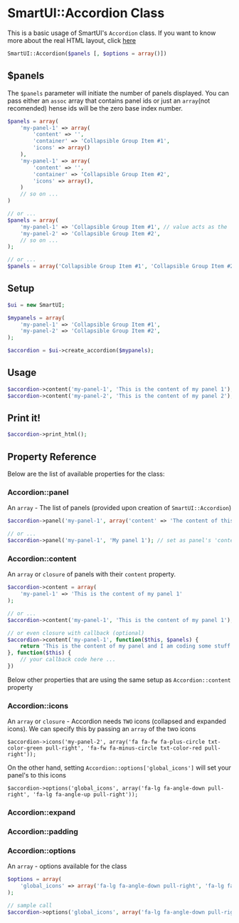 # SmartUI::Accordion Class
This is a basic usage of SmartUI's ```Accordion``` class. If you want to know more about the real HTML layout, click [here](general-elements.php)
```php
SmartUI::Accordion($panels [, $options = array()])
```

## $panels
The ```$panels``` parameter will initiate the number of panels displayed. You can pass either an ```assoc``` array that contains panel ids or just an ```array```(not recomended) hense ids will be the zero base index number.
```php
$panels = array(
	'my-panel-1' => array(
		'content' => '',
		'container' => 'Collapsible Group Item #1',
		'icons' => array()
	),
	'my-panel-1' => array(
		'content' => '',
		'container' => 'Collapsible Group Item #2',
		'icons' => array(),
	)
	// so on ...
)

// or ...
$panels = array(
	'my-panel-1' => 'Collapsible Group Item #1', // value acts as the 'title' property
	'my-panel-2' => 'Collapsible Group Item #2',
	// so on ...
);

// or ...
$panels = array('Collapsible Group Item #1', 'Collapsible Group Item #2'); // panel #0 and #1 as ids
```

## Setup
```php
$ui = new SmartUI;

$mypanels = array(
	'my-panel-1' => 'Collapsible Group Item #1',
	'my-panel-2' => 'Collapsible Group Item #2',
);

$accordion = $ui->create_accordion($mypanels);
```

## Usage
```php
$accordion->content('my-panel-1', 'This is the content of my panel 1');
$accordion->content('my-panel-2', 'This is the content of my panel 2');
```

## Print it!
```php
$accordion->print_html();
```

## Property Reference
Below are the list of available properties for the class:

### Accordion::panel
An ```array``` - The list of panels (provided upon creation of ```SmartUI::Accordion```)
```php
$accordion->panel('my-panel-1', array('content' => 'The content of this panel'));

// or ...
$accordion->panel('my-panel-1', 'My panel 1'); // set as panel's 'content' property
```

### Accordion::content
An ```array``` or ```closure``` of panels with their ```content``` property.
```php
$accordion->content = array(
	'my-panel-1' => 'This is the content of my panel 1'
);

// or ...
$accordion->content('my-panel-1', 'This is the content of my panel 1');

// or even closure with callback (optional)
$accordion->content('my-panel-1', function($this, $panels) {
	return 'This is the content of my panel and I am coding some stuff here to return';
}, function($this) {
	// your callback code here ...
})
```
Below other properties that are using the same setup as ```Accordion::content``` property
### Accordion::icons
An ```array``` or ```closure``` - Accordion needs ```TWO``` icons (collapsed and expanded icons). We can specify this by passing an ```array``` of the two icons
```
$accordion->icons('my-panel-2', array('fa fa-fw fa-plus-circle txt-color-green pull-right', 'fa-fw fa-minus-circle txt-color-red pull-right'));
```
On the other hand, setting ```Accordion::options['global_icons']``` will set your panel's to this icons
```
$accordion->options('global_icons', array('fa-lg fa-angle-down pull-right', 'fa-lg fa-angle-up pull-right'));
```

### Accordion::expand
### Accordion::padding
### Accordion::options
An ```array``` - options available for the class
```php
$options = array(
	'global_icons' => array('fa-lg fa-angle-down pull-right', 'fa-lg fa-angle-up pull-right')
);

// sample call
$accordion->options('global_icons', array('fa-lg fa-angle-down pull-right', 'fa-lg fa-angle-up pull-right'));

```